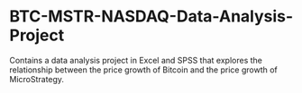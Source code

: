 # BTC-MSTR-NASDAQ-Data-Analysis-Project
Contains a data analysis project in Excel and SPSS that explores the relationship between the price growth of Bitcoin and the price growth of MicroStrategy.
